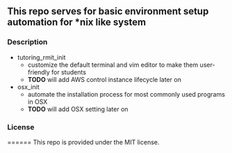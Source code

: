 ## This repo serves for basic environment setup automation for *nix like system

### Description
- tutoring_rmit_init
  - customize the default terminal and vim editor to make them user-friendly for students
  - **TODO** will add AWS control instance lifecycle later on
- osx_init
  - automate the installation process for most commonly used programs in OSX
  - **TODO** will add OSX setting later on

### License
======
This repo is provided under the MIT license.
